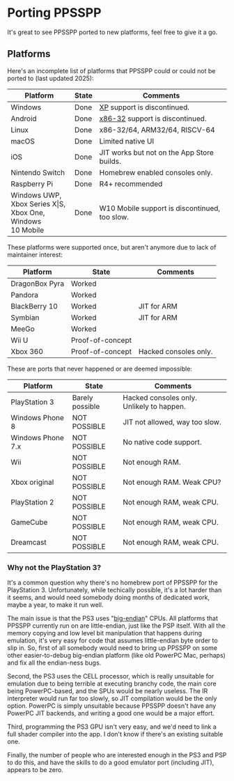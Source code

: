 # Porting PPSSPP

It's great to see PPSSPP ported to new platforms, feel free to give it a go.

## Platforms

Here's an incomplete list of platforms that PPSSPP could or could not be ported to (last updated 2025):

| Platform  | State | Comments |
| --------- | ----- | -------- |
| Windows | Done | [XP](https://github.com/hrydgard/ppsspp/pull/11995) support is discontinued. |
| Android | Done | [x86-32](https://github.com/hrydgard/ppsspp/pull/17908) support is discontinued. |
| Linux | Done | x86-32/64, ARM32/64, RISCV-64 |
| macOS | Done | Limited native UI |
| iOS | Done | JIT works but not on the App Store builds. |
| Nintendo Switch | Done | Homebrew enabled consoles only. |
| Raspberry Pi | Done | R4+ recommended |
| Windows UWP,<br>Xbox Series X\|S,<br>Xbox One,<br>Windows 10&nbsp;Mobile | Done | W10&nbsp;Mobile support is discontinued, too slow. |

These platforms were supported once, but aren't anymore due to lack of maintainer interest:

| Platform  | State | Comments |
| --------- | ----- | -------- |
| DragonBox Pyra | Worked | |
| Pandora | Worked | |
| BlackBerry 10 | Worked | JIT for ARM |
| Symbian | Worked | JIT for ARM |
| MeeGo | Worked | |
| Wii U | Proof-of-concept | |
| Xbox 360 | Proof-of-concept | Hacked consoles only. |

These are ports that never happened or are deemed impossible:

| Platform  | State | Comments |
| --------- | ----- | -------- |
| PlayStation 3 | Barely possible | Hacked consoles only. Unlikely to happen. |
| Windows Phone 8 | NOT POSSIBLE | JIT not allowed, way too slow. |
| Windows Phone 7.x | NOT POSSIBLE | No native code support. |
| Wii | NOT POSSIBLE | Not enough RAM. |
| Xbox original | NOT POSSIBLE | Not enough RAM. Weak CPU? |
| PlayStation 2 | NOT POSSIBLE | Not enough RAM, weak CPU. |
| GameCube | NOT POSSIBLE | Not enough RAM, weak CPU. |
| Dreamcast | NOT POSSIBLE | Not enough RAM, weak CPU. |

### Why not the PlayStation 3?

It's a common question why there's no homebrew port of PPSSPP for the PlayStation 3. Unfortunately, while techically possible, it's a lot harder than it seems, and would need somebody doing months of dedicated work, maybe a year, to make it run well.

The main issue is that the PS3 uses "[big-endian](https://en.wikipedia.org/wiki/Endianness)" CPUs. All platforms that PPSSPP currently run on are little-endian, just like the PSP itself. With all the memory copying and low level bit manipulation that happens during emulation, it's very easy for code that assumes little-endian byte order to slip in. So, first of all somebody would need to bring up PPSSPP on some other easier-to-debug big-endian platform (like old PowerPC Mac, perhaps) and fix all the endian-ness bugs.

Second, the PS3 uses the CELL processor, which is really unsuitable for emulation due to being terrible at executing branchy code, the main core being PowerPC-based, and the SPUs would be nearly useless. The IR interpreter would run far too slowly, so JIT compilation would be the only option. PowerPC is simply unsuitable because PPSSPP doesn't have any PowerPC JIT backends, and writing a good one would be a major effort.

Third, programming the PS3 GPU isn't very easy, and we'd need to link a full shader compiler into the app. I don't know if there's an existing suitable one.

Finally, the number of people who are interested enough in the PS3 and PSP to do this, and have the skills to do a good emulator port (including JIT), appears to be zero.
